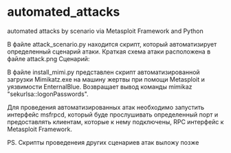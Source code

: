 # automated_attacks
automated attacks by scenario via Metasploit Framework and Python

В файле attack_scenario.py находится скрипт, который автоматизирует определенный сценарий атаки. Краткая схема атаки расположена в файле attack.png
Сценарий:

В файле install_mimi.py представлен скрипт автоматизированной загрузки Mimikatz.exe на машину жертвы при помощи Metasploit и уязвимости EnternalBlue. Возвращает вывод команды mimikaz "sekurlsa::logonPasswords".

Для проведения автоматизированных атак необходимо запустить интерфейс msfrpcd, который буде прослушивать определенный порт и предоставлять клиентам, которые к нему подключены, RPC интерфейс к Metasploit Framework.

PS. Скрипты проведенеия других сценариев атак выложу позже
